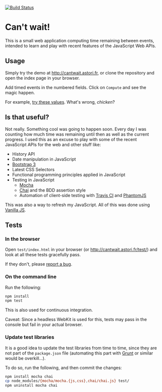 [![Build Status](https://travis-ci.org/astorije/cantwait.svg?branch=master)](https://travis-ci.org/astorije/cantwait)

# Can't wait!

This is a small web application computing time remaining between events, intended to learn and play with recent features of the JavaScript Web APIs.

## Usage

Simply try the demo at <http://cantwait.astori.fr>, or clone the repository and open the index page in your browser.

Add timed events in the numbered fields. Click on `Compute` and see the magic happen.

For example, [try these values](http://cantwait.astori.fr/?e=1985-10-26T01%3A20&e=2015-10-21T16%3A29). What's wrong, *chicken*?

## Is that useful?

Not really. Something cool was going to happen soon. Every day I was counting how much time was remaining until then as well as the current progress.
I used this as an excuse to play with some of the recent JavaScript APIs for the web and other stuff like:

- History API
- Date manipulation in JavaScript
- [Bootstrap 3](http://getbootstrap.com/)
- Latest CSS Selectors
- Functional programming principles applied in JavaScript
- Testing in JavaScript
  - [Mocha](http://mochajs.org/)
  - [Chai](http://chaijs.com/) and the BDD assertion style
  - Automation of client-side testing with [Travis CI](http://docs.travis-ci.com/) and [PhantomJS](http://phantomjs.org/)

This was also a way to refresh my JavaScript. All of this was done using [Vanilla JS](http://vanilla-js.com/).

## Tests

### In the browser

Open `test/index.html` in your browser (or <http://cantwait.astori.fr/test/>) and look at all these tests gracefully pass.

If they don't, please [report a bug](https://github.com/astorije/cantwait/issues).

### On the command line

Run the following:

```bash
npm install
npm test
```

This is also used for continuous integration.

Caveat: Since a headless WebKit is used for this, tests may pass in the console but fail in your actual browser.

### Update test libraries

It is a good idea to update the test libraries from time to time, since they are not part of the `package.json` file
(automating this part with [Grunt](http://gruntjs.com/) or similar would be overkill...).

To do so, run the following, and then commit the changes:

```bash
npm install mocha chai
cp node_modules/{mocha/mocha.{js,css},chai/chai.js} test/
npm uninstall mocha chai
```
